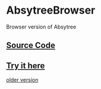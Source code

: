 # AbsytreeBrowser
Browser version of Absytree

## [Source Code](https://github.com/Nimaoth/Absytree)

## [Try it here](https://nimaoth.github.io/AbsytreeBrowser?s=default.absytree-session)
[older version](https://nimaoth.github.io/AbsytreeBrowser/old/absytree_browser.html)